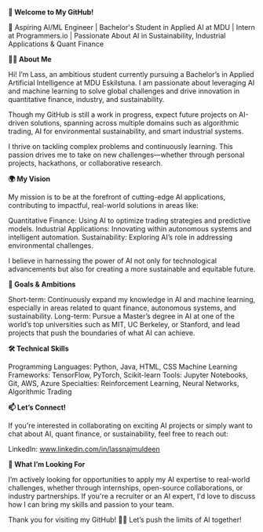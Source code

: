 **👋 Welcome to My GitHub!**

🌟 Aspiring AI/ML Engineer | Bachelor's Student in Applied AI at MDU | Intern at Programmers.io | Passionate About AI in Sustainability, Industrial Applications & Quant Finance

**👨‍💻 About Me**

Hi! I’m Lass, an ambitious student currently pursuing a Bachelor’s in Applied Artificial Intelligence at MDU Eskilstuna. I am passionate about leveraging AI and machine learning to solve global challenges and drive innovation in quantitative finance, industry, and sustainability.

Though my GitHub is still a work in progress, expect future projects on AI-driven solutions, spanning across multiple domains such as algorithmic trading, AI for environmental sustainability, and smart industrial systems.

I thrive on tackling complex problems and continuously learning. This passion drives me to take on new challenges—whether through personal projects, hackathons, or collaborative research.

**🌍 My Vision**

My mission is to be at the forefront of cutting-edge AI applications, contributing to impactful, real-world solutions in areas like:

Quantitative Finance: Using AI to optimize trading strategies and predictive models.
Industrial Applications: Innovating within autonomous systems and intelligent automation.
Sustainability: Exploring AI’s role in addressing environmental challenges.

I believe in harnessing the power of AI not only for technological advancements but also for creating a more sustainable and equitable future.

**🎯 Goals & Ambitions**

Short-term: Continuously expand my knowledge in AI and machine learning, especially in areas related to quant finance, autonomous systems, and sustainability.
Long-term: Pursue a Master’s degree in AI at one of the world’s top universities such as MIT, UC Berkeley, or Stanford, and lead projects that push the boundaries of what AI can achieve.

**🛠️ Technical Skills**

Programming Languages: Python, Java, HTML, CSS
Machine Learning Frameworks: TensorFlow, PyTorch, Scikit-learn
Tools: Jupyter Notebooks, Git, AWS, Azure
Specialties: Reinforcement Learning, Neural Networks, Algorithmic Trading

**📫 Let’s Connect!**

If you're interested in collaborating on exciting AI projects or simply want to chat about AI, quant finance, or sustainability, feel free to reach out:

LinkedIn: www.linkedin.com/in/lassnajmuldeen

**🌟 What I’m Looking For**

I’m actively looking for opportunities to apply my AI expertise to real-world challenges, whether through internships, open-source collaborations, or industry partnerships. If you're a recruiter or an AI expert, I'd love to discuss how I can bring my skills and passion to your team.

Thank you for visiting my GitHub! 👨‍💻 Let’s push the limits of AI together!


<!---
LassNajmuldeen/LassNajmuldeen is a ✨ special ✨ repository because its `README.md` (this file) appears on your GitHub profile.
You can click the Preview link to take a look at your changes.
--->
